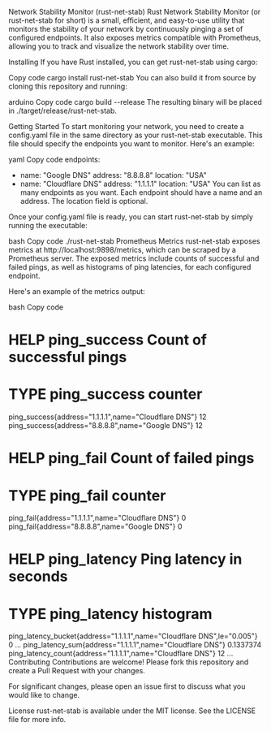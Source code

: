 Network Stability Monitor (rust-net-stab)
Rust Network Stability Monitor (or rust-net-stab for short) is a small, efficient, and easy-to-use utility that monitors the stability of your network by continuously pinging a set of configured endpoints. It also exposes metrics compatible with Prometheus, allowing you to track and visualize the network stability over time.

Installing
If you have Rust installed, you can get rust-net-stab using cargo:

Copy code
cargo install rust-net-stab
You can also build it from source by cloning this repository and running:

arduino
Copy code
cargo build --release
The resulting binary will be placed in ./target/release/rust-net-stab.

Getting Started
To start monitoring your network, you need to create a config.yaml file in the same directory as your rust-net-stab executable. This file should specify the endpoints you want to monitor. Here's an example:

yaml
Copy code
endpoints:
  - name: "Google DNS"
    address: "8.8.8.8"
    location: "USA"
  - name: "Cloudflare DNS"
    address: "1.1.1.1"
    location: "USA"
You can list as many endpoints as you want. Each endpoint should have a name and an address. The location field is optional.

Once your config.yaml file is ready, you can start rust-net-stab by simply running the executable:

bash
Copy code
./rust-net-stab
Prometheus Metrics
rust-net-stab exposes metrics at http://localhost:9898/metrics, which can be scraped by a Prometheus server. The exposed metrics include counts of successful and failed pings, as well as histograms of ping latencies, for each configured endpoint.

Here's an example of the metrics output:

bash
Copy code
# HELP ping_success Count of successful pings
# TYPE ping_success counter
ping_success{address="1.1.1.1",name="Cloudflare DNS"} 12
ping_success{address="8.8.8.8",name="Google DNS"} 12

# HELP ping_fail Count of failed pings
# TYPE ping_fail counter
ping_fail{address="1.1.1.1",name="Cloudflare DNS"} 0
ping_fail{address="8.8.8.8",name="Google DNS"} 0

# HELP ping_latency Ping latency in seconds
# TYPE ping_latency histogram
ping_latency_bucket{address="1.1.1.1",name="Cloudflare DNS",le="0.005"} 0
...
ping_latency_sum{address="1.1.1.1",name="Cloudflare DNS"} 0.1337374
ping_latency_count{address="1.1.1.1",name="Cloudflare DNS"} 12
...
Contributing
Contributions are welcome! Please fork this repository and create a Pull Request with your changes.

For significant changes, please open an issue first to discuss what you would like to change.

License
rust-net-stab is available under the MIT license. See the LICENSE file for more info.